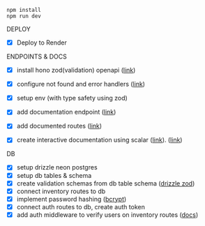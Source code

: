 ```
npm install
npm run dev
```

DEPLOY

- [x] Deploy to Render

ENDPOINTS & DOCS

- [x] install hono zod(validation) openapi ([link](https://github.com/honojs/middleware/tree/main/packages/zod-openapi))
- [x] configure not found and error handlers ([link](https://hono.dev/docs/api/hono#not-found))
- [x] setup env (with type safety using zod)

- [x] add documentation endpoint ([link](https://hono.dev/examples/zod-openapi))
- [x] add documented routes ([link](https://hono.dev/examples/zod-openapi))
- [x] create interactive documentation using scalar ([link](https://github.com/scalar/scalar/blob/main/packages/hono-api-reference/README.md)). ([link](https://github.com/scalar/scalar/blob/main/documentation/configuration.md))

DB

- [x] setup drizzle neon postgres
- [x] setup db tables & schema
- [x] create validation schemas from db table schema ([drizzle zod](https://orm.drizzle.team/docs/zod))
- [x] connect inventory routes to db
- [x] implement password hashing ([bcrypt](https://www.npmjs.com/package/bcrypt))
- [x] connect auth routes to db, create auth token
- [x] add auth middleware to verify users on inventory routes ([docs](https://github.com/honojs/middleware/tree/main/packages/zod-openapi#configure-middleware-for-each-endpoint))
